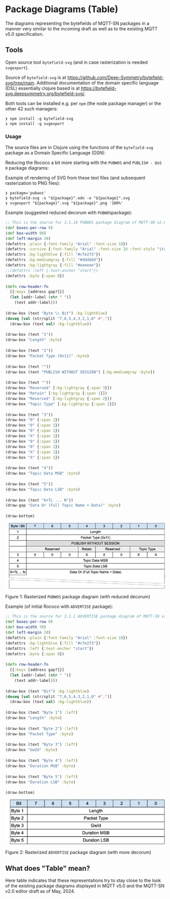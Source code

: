 # Package Diagrams (Table)

The diagrams representing the bytefields of MQTT-SN packages
in a manner very similar to the incoming draft as well as to
the existing MQTT v5.0 specification.

## Tools

Open source tool `bytefield-svg` (and in case rasterization is needed `svgexport`).

Source of `bytefield-svg` is at <https://github.com/Deep-Symmetry/bytefield-svg/tree/main>.
Additional documentation of the domain specific language (DSL) essentially clojure based is
at <https://bytefield-svg.deepsymmetry.org/bytefield-svg/>.

Both tools can be installed e.g. per `npm` (the node package manager) or the other 42 such managers:

```console
❯ npm install -g bytefield-svg
❯ npm install -g svgexport
```

### Usage

The source files are in Clojure using the functions of the `bytefield-svg` package as a Domain Specific Language (DSN):

Reducing the Rococo a bit more starting with the `PUBWOS` and `PUBLISH - QoS 0` package diagrams:

Example of rendering of SVG from these text files (and subsequent rasterization to PNG files):

```console
❯ package='pubwos'
❯ bytefield-svg -s "${package}".edn -o "${package}".svg
❯ svgexport "${package}".svg "${package}".png '100%'
```

Example (suggested reduced decorum with `PUBWOS`package):

```clojure
;; This is the source for 3.1.10 PUBWOS package diagram of MQTT-SN v2.0.
(def boxes-per-row 9)
(def box-width 90)
(def left-margin 20)
(defattrs :plain {:font-family "Arial" :font-size 18})
(defattrs :cursive {:font-family "Arial" :font-size 18 :font-style "italic"})
(defattrs :bg-lightblue {:fill "#cfe2f3"})
(defattrs :bg-mediumgray {:fill "#dddddd"})
(defattrs :bg-lightgray {:fill "#eeeeee"})
;;(defattrs :left {:text-anchor "start"})
(defattrs :byte {:span 8})

(defn row-header-fn
  [{:keys [address gap?]}]
  (let [addr-label (str " ")]
    (text addr-label)))

(draw-box (text "Byte \\ Bit") :bg-lightblue)
(doseq [val (str/split "7,6,5,4,3,2,1,0" #",")]
  (draw-box (text val) :bg-lightblue))

(draw-box (text "1"))
(draw-box "Length" :byte)

(draw-box (text "2"))
(draw-box "Packet Type (0x11)" :byte)

(draw-box (text ""))
(draw-box (text "PUBLISH WITHOUT SESSION") [:bg-mediumgray :byte])

(draw-box (text ""))
(draw-box "Reserved" [:bg-lightgray {:span 3}])
(draw-box "Retain" [:bg-lightgray {:span 1}])
(draw-box "Reserved" [:bg-lightgray {:span 2}])
(draw-box "Topic Type" [:bg-lightgray {:span 2}])

(draw-box (text "3"))
(draw-box "0" {:span 1})
(draw-box "0" {:span 1})
(draw-box "0" {:span 1})
(draw-box "X" {:span 1})
(draw-box "0" {:span 1})
(draw-box "0" {:span 1})
(draw-box "X" {:span 1})
(draw-box "X" {:span 1})

(draw-box (text "4"))
(draw-box "Topic Data MSB" :byte)

(draw-box (text "5"))
(draw-box "Topic Data LSB" :byte)

(draw-box (text "6+TL ... N"))
(draw-gap "Data Or (Full Topic Name + Data)" :byte)

(draw-bottom)
```

!["Rasterized PUBWOS package diagram"](pubwos.png "Rasterized PUBWOS package diagram")

Figure 1: Rasterized `PUBWOS` package diagram (with reduced decorum)

Example (of initial Rococo with `ADVERTISE` package):

```clojure
;; This is the source for 3.1.1 ADVERTISE package diagram of MQTT-SN v2.0.
(def boxes-per-row 9)
(def box-width 70)
(def left-margin 20)
(defattrs :plain {:font-family "Arial" :font-size 18})
(defattrs :bg-lightblue {:fill "#cfe2f3"})
(defattrs :left {:text-anchor "start"})
(defattrs :byte {:span 8})

(defn row-header-fn
  [{:keys [address gap?]}]
  (let [addr-label (str " ")]
    (text addr-label)))

(draw-box (text "Bit") :bg-lightblue)
(doseq [val (str/split "7,6,5,4,3,2,1,0" #",")]
  (draw-box (text val) :bg-lightblue))

(draw-box (text "Byte 1") :left)
(draw-box "Length" :byte)

(draw-box (text "Byte 2") :left)
(draw-box "Packet Type" :byte)

(draw-box (text "Byte 3") :left)
(draw-box "GwId" :byte)

(draw-box (text "Byte 4") :left)
(draw-box "Duration MSB" :byte)

(draw-box (text "Byte 5") :left)
(draw-box "Duration LSB" :byte)

(draw-bottom)
```

!["Rasterized ADVERTISE package diagram"](advertise.png "Rasterized ADVERTISE package diagram")

Figure 2: Rasterized `ADVERTISE` package diagram (with more decorum)

## What does "Table" mean?

Here table indicates that these representations try to stay close to the look of the 
existing package diagrams displayed in MQTT v5.0 and the MQTT-SN v2.0 editor draft as of May, 2024.

